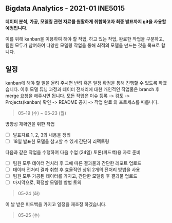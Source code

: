 ## Bigdata Analytics - 2021-01 INE5015

**데이터 분석, 가공, 모델링 관련 자료를 원활하게 취합하고자 최종 발표까지 git을 사용할 예정입니다.**

이를 위해 kanban을 이용하여 해야 할 작업, 하고 있는 작업, 완료한 작업을 구분하고,
팀원 모두가 참여하여 다양한 모델링 작업을 통해 최적의 모델을 만드는 것을 목표로 합니다.


## 일정
kanban에 해야 할 일을 올려 주시면 반려 혹은 일정 확정을 통해 진행할 수 있도록 하겠습니다.
이후 모델 튜닝 과정과 데이터 전처리에 대한 개인적인 작업물은 branch 후 merge 요청을 해주시면 됩니다.
모든 작업은 이슈 등록 -> 검토 -> Projects(kanban) 확인 -> README 공지 -> 작업 완료 의 프로세스를 따릅니다.

> 05-19 (수) ~ 05-23 (월)

방향성 재확인을 위한 작업
 - [ ] 발표자료 1, 2, 3의 내용을 정리
 - [ ] 18일 발표한 모델을 참고할 수 있게 간단히 리팩토링

다음과 같은 작업을 수행하여 다음 수업 (24일) 토론(피드백)용 자료 준비
 - [ ] 팀원 모두 데이터 전처리 후 그에 따른 결과물과 간단한 레포트 업로드
 - [ ] 데이터 전처리 결과 취합 후 효율적인 상위 2개의 전처리 방법을 사용
 - [ ] 팀원 모두 가공된 데이터를 가지고, 간단한 모델링 후 결과물 업로드
 - [ ] 마지막으로, 확정할 모델링 방법 토의

> 05-24 (화)

이 날 받은 피드백을 가지고 일정을 재조정 하겠습니다.

> 05-25 (수)


